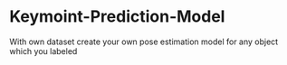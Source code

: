 # Keymoint-Prediction-Model
With own dataset create your own pose estimation model for any object which you labeled
